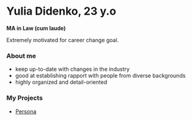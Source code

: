 # Yulia Didenko, 23 y.o

**MA in Law (cum laude)**

Extremely motivated for career change goal.

### About me

* keep up-to-date with changes in the industry
* good at establishing rapport with people from diverse backgrounds
* highly organized and detail-oriented

### My Projects

* [Persona](https://github.com/l1ardi/WA2809/blob/main/Persona.html)
